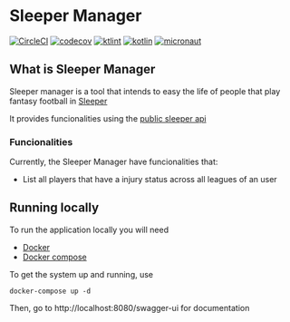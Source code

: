 # Sleeper Manager

[![CircleCI](https://circleci.com/gh/mcorreiab/sleeper-manager.svg?style=svg)](https://app.circleci.com/pipelines/github/mcorreiab/sleeper-manager)
[![codecov](https://codecov.io/gh/mcorreiab/sleeper-manager/branch/main/graph/badge.svg?token=HV1DK6OF8A)](https://codecov.io/gh/mcorreiab/sleeper-manager)
[![ktlint](https://img.shields.io/badge/code%20style-%E2%9D%A4-FF4081.svg)](https://ktlint.github.io/)
[![kotlin](https://img.shields.io/badge/kotlin-1.6.10-blueviolet?logo=kotlin)](https://kotlinlang.org/)
[![micronaut](https://img.shields.io/badge/micronaut-3.2.6-lightgrey)](https://micronaut.io/)

## What is Sleeper Manager
Sleeper manager is a tool that intends to easy the life of people that play fantasy football in [Sleeper](https://sleeper.app/)

It provides funcionalities using the [public sleeper api ](https://docs.sleeper.app/)

### Funcionalities

Currently, the Sleeper Manager have funcionalities that:
- List all players that have a injury status across all leagues of an user

## Running locally
To run the application locally you will need
- [Docker](https://docs.docker.com/desktop/)
- [Docker compose](https://docs.docker.com/compose/install/)

To get the system up and running, use

``` shell
docker-compose up -d
```

Then, go to http://localhost:8080/swagger-ui for documentation
